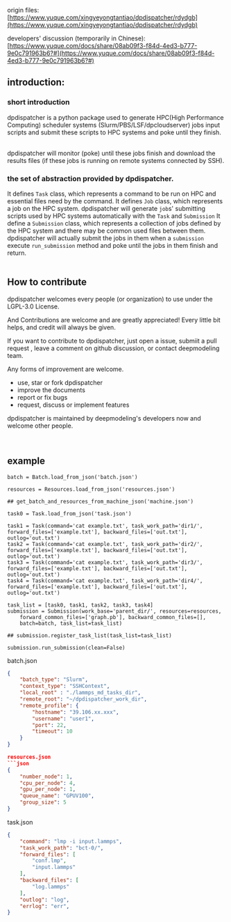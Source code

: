 origin files:
[https://www.yuque.com/xingyeyongtantiao/dpdispatcher/rdydgb](https://www.yuque.com/xingyeyongtantiao/dpdispatcher/rdydgb)
​

developers' discussion (temporarily in Chinese):
[https://www.yuque.com/docs/share/08ab09f3-f84d-4ed3-b777-9e0c791963b6?#](https://www.yuque.com/docs/share/08ab09f3-f84d-4ed3-b777-9e0c791963b6?#)


## introduction:
### short introduction
dpdispatcher is a python package used to generate HPC(High Performance Computing) scheduler systems (Slurm/PBS/LSF/dpcloudserver) jobs input scripts and submit these  scripts to HPC systems and poke until they finish.  
​

dpdispatcher will monitor (poke) until these jobs finish and download the results files (if these jobs is running on remote systems connected by SSH). 


### the set of abstraction provided by dpdispatcher.
It defines `Task` class, which represents a command to be run on HPC and essential files need by the command.
It defines `Job` class, which represents a job on the HPC system. dpdispatcher will generate `job`s' submitting scripts used by HPC systems automatically with the `Task` and `Submission`
It define a `Submission` class, which represents a collection of jobs defined by the HPC system and there may be common used files between them. dpdispatcher will actually submit the jobs in them when a `submission` execute `run_submission` method and poke until the jobs in them finish and return.  
​

## How to contribute 
dpdispatcher welcomes every people (or organization) to use under the LGPL-3.0 License.


And Contributions are welcome and are greatly appreciated! Every little bit helps, and credit will always be given.
​

If you want to contribute to dpdispatcher, just open a issue, submiit a pull request , leave a comment on github discussion, or contact deepmodeling team. 
​

Any forms of improvement are welcome.

- use, star or fork dpdispatcher
- improve the documents
- report or fix bugs
- request, discuss or implement features



dpdispatcher is maintained by deepmodeling's developers now and welcome other people.


​

## example


```python3
batch = Batch.load_from_json('batch.json')

resources = Resources.load_from_json('resources.json')

## get_batch_and_resources_from_machine_json('machine.json')

task0 = Task.load_from_json('task.json')

task1 = Task(command='cat example.txt', task_work_path='dir1/', forward_files=['example.txt'], backward_files=['out.txt'], outlog='out.txt')
task2 = Task(command='cat example.txt', task_work_path='dir2/', forward_files=['example.txt'], backward_files=['out.txt'], outlog='out.txt')
task3 = Task(command='cat example.txt', task_work_path='dir3/', forward_files=['example.txt'], backward_files=['out.txt'], outlog='out.txt')
task4 = Task(command='cat example.txt', task_work_path='dir4/', forward_files=['example.txt'], backward_files=['out.txt'], outlog='out.txt')

task_list = [task0, task1, task2, task3, task4]
submission = Submission(work_base='parent_dir/', resources=resources, 
    forward_common_files=['graph.pb'], backward_common_files=[], 
    batch=batch, task_list=task_list)

## submission.register_task_list(task_list=task_list)

submission.run_submission(clean=False)
```

batch.json
```json
{
    "batch_type": "Slurm",
    "context_type": "SSHContext",
    "local_root" : "./lammps_md_tasks_dir",
    "remote_root": "~/dpdispatcher_work_dir",
    "remote_profile": {
        "hostname": "39.106.xx.xxx",
        "username": "user1",
        "port": 22,
        "timeout": 10
    }
}

resources.json
```json
{
    "number_node": 1,
    "cpu_per_node": 4,
    "gpu_per_node": 1,
    "queue_name": "GPUV100",
    "group_size": 5
}
```

task.json
```json
{
    "command": "lmp -i input.lammps",
    "task_work_path": "bct-0/",
    "forward_files": [
        "conf.lmp",
        "input.lammps"
    ],
    "backward_files": [
        "log.lammps"
    ],
    "outlog": "log",
    "errlog": "err",
}
```
